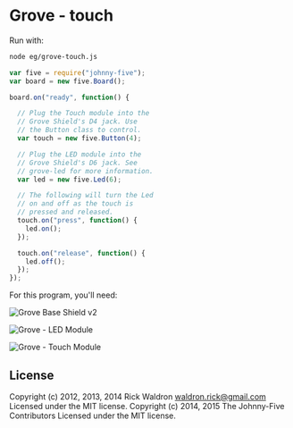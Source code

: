 <!--remove-start-->
# Grove - touch

Run with:
```bash
node eg/grove-touch.js
```
<!--remove-end-->

```javascript
var five = require("johnny-five");
var board = new five.Board();

board.on("ready", function() {

  // Plug the Touch module into the
  // Grove Shield's D4 jack. Use
  // the Button class to control.
  var touch = new five.Button(4);

  // Plug the LED module into the
  // Grove Shield's D6 jack. See
  // grove-led for more information.
  var led = new five.Led(6);

  // The following will turn the Led
  // on and off as the touch is
  // pressed and released.
  touch.on("press", function() {
    led.on();
  });

  touch.on("release", function() {
    led.off();
  });
});


```





For this program, you'll need:

![Grove Base Shield v2](http://www.seeedstudio.com/depot/images/product/base%20shield%20V2_01.jpg)

![Grove - LED Module](http://www.seeedstudio.com/depot/images/product/Red%20LED_02.jpg)

![Grove - Touch Module](http://www.seeedstudio.com/depot/images/P3202396.jpg)



<!--remove-start-->
## License
Copyright (c) 2012, 2013, 2014 Rick Waldron <waldron.rick@gmail.com>
Licensed under the MIT license.
Copyright (c) 2014, 2015 The Johnny-Five Contributors
Licensed under the MIT license.
<!--remove-end-->
